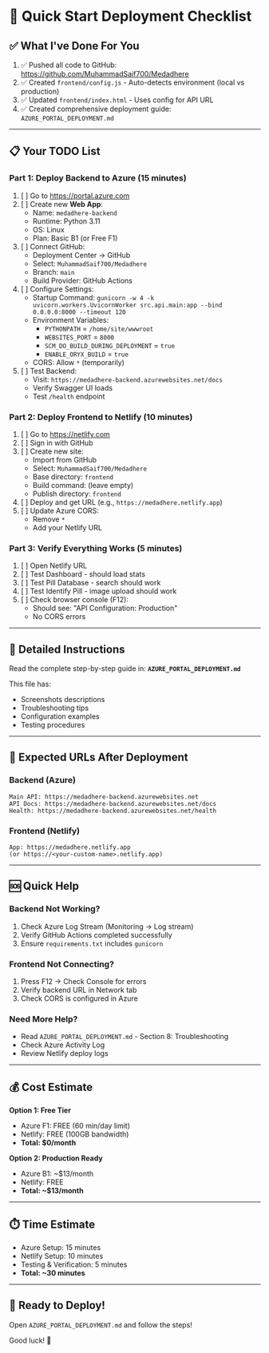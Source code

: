 # 🚀 Quick Start Deployment Checklist

## ✅ What I've Done For You

1. ✅ Pushed all code to GitHub: https://github.com/MuhammadSaif700/Medadhere
2. ✅ Created `frontend/config.js` - Auto-detects environment (local vs production)
3. ✅ Updated `frontend/index.html` - Uses config for API URL
4. ✅ Created comprehensive deployment guide: `AZURE_PORTAL_DEPLOYMENT.md`

---

## 📋 Your TODO List

### Part 1: Deploy Backend to Azure (15 minutes)

1. [ ] Go to https://portal.azure.com
2. [ ] Create new **Web App**:
   - Name: `medadhere-backend`
   - Runtime: Python 3.11
   - OS: Linux
   - Plan: Basic B1 (or Free F1)
3. [ ] Connect GitHub:
   - Deployment Center → GitHub
   - Select: `MuhammadSaif700/Medadhere`
   - Branch: `main`
   - Build Provider: GitHub Actions
4. [ ] Configure Settings:
   - Startup Command: `gunicorn -w 4 -k uvicorn.workers.UvicornWorker src.api.main:app --bind 0.0.0.0:8000 --timeout 120`
   - Environment Variables:
     - `PYTHONPATH` = `/home/site/wwwroot`
     - `WEBSITES_PORT` = `8000`
     - `SCM_DO_BUILD_DURING_DEPLOYMENT` = `true`
     - `ENABLE_ORYX_BUILD` = `true`
   - CORS: Allow `*` (temporarily)
5. [ ] Test Backend:
   - Visit: `https://medadhere-backend.azurewebsites.net/docs`
   - Verify Swagger UI loads
   - Test `/health` endpoint

### Part 2: Deploy Frontend to Netlify (10 minutes)

1. [ ] Go to https://netlify.com
2. [ ] Sign in with GitHub
3. [ ] Create new site:
   - Import from GitHub
   - Select: `MuhammadSaif700/Medadhere`
   - Base directory: `frontend`
   - Build command: (leave empty)
   - Publish directory: `frontend`
4. [ ] Deploy and get URL (e.g., `https://medadhere.netlify.app`)
5. [ ] Update Azure CORS:
   - Remove `*`
   - Add your Netlify URL

### Part 3: Verify Everything Works (5 minutes)

1. [ ] Open Netlify URL
2. [ ] Test Dashboard - should load stats
3. [ ] Test Pill Database - search should work
4. [ ] Test Identify Pill - image upload should work
5. [ ] Check browser console (F12):
   - Should see: "API Configuration: Production"
   - No CORS errors

---

## 📄 Detailed Instructions

Read the complete step-by-step guide in:
**`AZURE_PORTAL_DEPLOYMENT.md`**

This file has:
- Screenshots descriptions
- Troubleshooting tips
- Configuration examples
- Testing procedures

---

## 🎯 Expected URLs After Deployment

### Backend (Azure)
```
Main API: https://medadhere-backend.azurewebsites.net
API Docs: https://medadhere-backend.azurewebsites.net/docs
Health: https://medadhere-backend.azurewebsites.net/health
```

### Frontend (Netlify)
```
App: https://medadhere.netlify.app
(or https://<your-custom-name>.netlify.app)
```

---

## 🆘 Quick Help

### Backend Not Working?
1. Check Azure Log Stream (Monitoring → Log stream)
2. Verify GitHub Actions completed successfully
3. Ensure `requirements.txt` includes `gunicorn`

### Frontend Not Connecting?
1. Press F12 → Check Console for errors
2. Verify backend URL in Network tab
3. Check CORS is configured in Azure

### Need More Help?
- Read `AZURE_PORTAL_DEPLOYMENT.md` - Section 8: Troubleshooting
- Check Azure Activity Log
- Review Netlify deploy logs

---

## 💰 Cost Estimate

**Option 1: Free Tier**
- Azure F1: FREE (60 min/day limit)
- Netlify: FREE (100GB bandwidth)
- **Total: $0/month**

**Option 2: Production Ready**
- Azure B1: ~$13/month
- Netlify: FREE
- **Total: ~$13/month**

---

## ⏱️ Time Estimate

- Azure Setup: 15 minutes
- Netlify Setup: 10 minutes  
- Testing & Verification: 5 minutes
- **Total: ~30 minutes**

---

## 🎉 Ready to Deploy!

Open `AZURE_PORTAL_DEPLOYMENT.md` and follow the steps!

Good luck! 🚀
